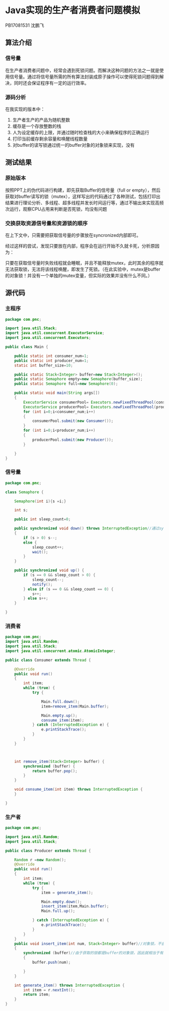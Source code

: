 # Java实现的生产者消费者问题模拟

PB17081531 沈鹏飞



## 算法介绍

### 信号量

在生产者消费者问题中，经常会遇到死锁问题。而解决这种问题的方法之一就是使用信号量。通过将信号量所需的所有算法封装成原子操作可以使得死锁问题得到解决，同时还会保证程序有一定的运行效率。

### 源码分析

在我实现的版本中：

1. 生产者生产的产品为随机整数
2. 缓存是一个存放整数的栈
3. 人为设定缓存的上限，并通过随时检查栈的大小来确保程序的正确运行
4. 打印当前缓存剩余容量和唤醒线程数量
5. 对buffer的读写锁通过统一的buffer对象的对象锁来实现，没有

## 测试结果

### 原始版本

按照PPT上的伪代码进行构建，即先获取Buffer的信号量（full or empty），然后获取对buffer读写的锁（mutex），这样写出的代码通过了各种测试，包括打印出结果进行理论分析、多线程、超多线程并发长时间运行等，通过不输出来实现高频次运行，观察CPU占用来判断是否死锁，均没有问题

### 交换获取资源信号量和资源锁的顺序

在上下文中，只需要把获取信号量的步骤放在syncronized内部即可。

经过这样的尝试，发现只要放在内部，程序会在运行开始不久就卡死，分析原因为：

只要在获取信号量时失败线程就会睡眠，并且不能释放mutex，此时其余的程序就无法获取锁，无法将该线程唤醒，即发生了死锁。（在此实验中，mutex是buffer的对象锁！并没有一个单独的mutex变量，但实际的效果并没有什么不同。）



## 源代码

### 主程序


```Java
package com.pnc;

import java.util.Stack;
import java.util.concurrent.ExecutorService;
import java.util.concurrent.Executors;

public class Main {

    public static int consumer_num=1;
    public static int producer_num=1;
    static int buffer_size=10;

    public static Stack<Integer> buffer=new Stack<Integer>();
    public static Semaphore empty=new Semaphore(buffer_size);
    public static Semaphore full=new Semaphore(0);

    public static void main(String args[])
    {
        ExecutorService consumerPool= Executors.newFixedThreadPool(consumer_num);
        ExecutorService producerPool= Executors.newFixedThreadPool(producer_num);
        for (int i=0;i<consumer_num;i++)
        {
            consumerPool.submit(new Consumer());
        }
        for (int i=0;i<producer_num;i++)
        {
            producerPool.submit(new Producer());
        }

    }
}
```

### 信号量


```Java
package com.pnc;

class Semaphore {

    Semaphore(int i){s =i;}

    int s;

    public int sleep_count=0;

    public synchronized void down() throws InterruptedException//通过syncronized使down成为原子操作，可能会损失一定的性能，但是没有方法封装了sleep
    {
        if (s > 0) s--;
        else {
            sleep_count++;
            wait();
        }
    }

    public synchronized void up() {
        if (s == 0 && sleep_count > 0) {
            sleep_count--;
            notify();
        } else if (s == 0 && sleep_count == 0) {
            s++;
        } else s++;
    }

}
```

### 消费者


```Java
package com.pnc;
import java.util.Random;
import java.util.Stack;
import java.util.concurrent.atomic.AtomicInteger;

public class Consumer extends Thread {

    @Override
    public void run()
    {
        int item;
        while (true) {
            try {

                Main.full.down();
                item=remove_item(Main.buffer);

                Main.empty.up();
                consume_item(item);
            } catch (InterruptedException e) {
                e.printStackTrace();
            }
        }
    }



    int remove_item(Stack<Integer> buffer) {
        synchronized (buffer) {
            return buffer.pop();
        }
    }

    void consume_item(int item) throws InterruptedException {
    }

}
```

### 生产者


```Java
package com.pnc;

import java.util.Random;
import java.util.Stack;

public class Producer extends Thread {

    Random r =new Random();
    @Override
    public void run()
    {
        int item;
        while (true) {
            try {
                item = generate_item();

                Main.empty.down();
                insert_item(item,Main.buffer);
                Main.full.up();

            } catch (InterruptedException e) {
                e.printStackTrace();
            }
        }
    }
    public void insert_item(int num, Stack<Integer> buffer)//对象锁，不会被remove抢走，相当于mutex的作用
    {
        synchronized (buffer)//由于获取的锁都是buffer的对象锁，因此就相当于有全局的mutex
        {
            buffer.push(num);

        }
    }

    int generate_item() throws InterruptedException {
        int item = r.nextInt();
        return item;
    }
}

```
